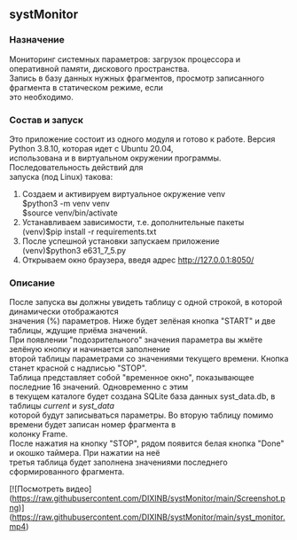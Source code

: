 ## systMonitor 
### Назначение  
Мониторинг системных параметров: загрузок процессора и оперативной памяти, дискового пространства.  
Запись в базу данных нужных фрагментов, просмотр записанного фрагмента в статическом режиме, если  
это необходимо.  
### Состав и запуск  
Это приложение состоит из одного модуля и готово к работе. Версия Python 3.8.10, которая идет с 
Ubuntu 20.04,  
использована и в виртуальном окружении программы. Последовательность действий для  
запуска (под Linux) такова:  
  1) Создаем и активируем виртуальное окружение venv  
     $python3 -m venv venv  
     $source venv/bin/activate
  2) Устанавливаем зависимости, т.е. дополнительные  пакеты  
     (venv)$pip install -r requirements.txt
  3) После успешной установки запускаем приложение  
     (venv)$python3 e631_7_5.py
  4) Открываем окно браузера, введя адрес
     http://127.0.0.1:8050/
### Описание  
После запуска вы должны увидеть таблицу с одной строкой, в которой динамически отображаются  
значения (%) параметров. Ниже будет зелёная кнопка "START"  и две таблицы, ждущие приёма значений.  
При появлении "подозрительного" значения параметра вы жмёте зелёную кнопку и начинается заполнение  
второй таблицы параметрами со значениями текущего времени. Кнопка станет красной с надписью "STOP".  
Таблица представляет собой "временное окно", показывающее последние 16 значений. Одновременно  с этим  
в текущем каталоге будет создана SQLite база данных syst_data.db, в таблицы *current* и *syst_data*  
которой будут записываться параметры. Во вторую таблицу помимо времени будет записан номер фрагмента в  
колонку Frame.  
После нажатия на кнопку "STOP", рядом появится белая кнопка "Done" и окошко таймера. При нажатии на неё  
третья таблица будет заполнена значениями последнего сформированного фрагмента.

\[!\[Посмотреть видео\]
(https://raw.githubusercontent.com/DIXINB/systMonitor/main/Screenshot.png)]
(https://raw.githubusercontent.com/DIXINB/systMonitor/main/syst_monitor.mp4)

     
   
